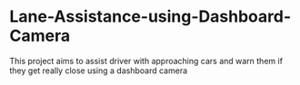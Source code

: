# Lane-Assistance-using-Dashboard-Camera

This project aims to assist driver with approaching cars and warn them if they get really close using a dashboard camera
